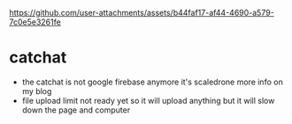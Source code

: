 

https://github.com/user-attachments/assets/b44faf17-af44-4690-a579-7c0e5e3261fe

# catchat
* the catchat is not google firebase anymore it's scaledrone more info on my blog
* file upload limit not ready yet so it will upload anything but it will slow down the page and computer
